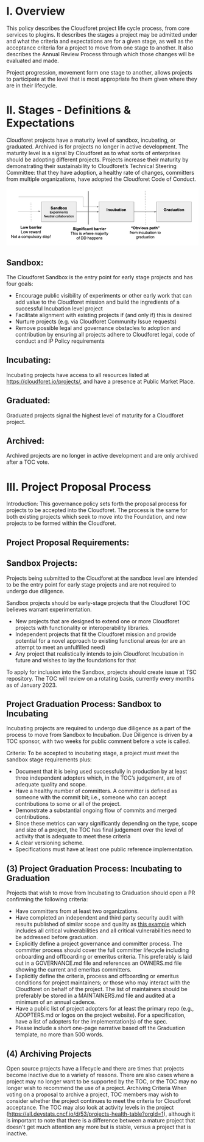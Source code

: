 # I. Overview

This policy describes the Cloudforet project life cycle process, from core services to plugins.
It describes the stages a project may be admitted under and what the criteria and expectations are for a given stage,
as well as the acceptance criteria for a project to move from one stage to another.
It also describes the Annual Review Process through which those changes will be evaluated and made.


Project progression, movement form one stage to another, allows projects to participate at the level
that is most appropriate fro them given where they are in their lifecycle.

# II. Stages - Definitions & Expectations

Cloudforet projects have a maturity level of sandbox, incubating, or graduated. Archived is for projects no longer in active development. The maturity level is a signal by Cloudforet as to what sorts of enterprises should be adopting different projects. Projects increase their maturity by demonstrating their sustainability to Cloudforet’s Technical Steering Committee: that they have adoption, a healthy rate of changes, committers from multiple organizations, have adopted the Cloudforet Code of Conduct.

![Project Stages](https://github.com/cncf/toc/blob/main/process/project-stages.png)

## Sandbox:

The Cloudforet Sandbox is the entry point for early stage projects and has four goals:

* Encourage public visibility of experiments or other early work that can add value to the Cloudforet mission and build the ingredients of a successful Incubation level project
* Facilitate alignment with existing projects if (and only if) this is desired
* Nurture projects (e.g. via Cloudforet Community Issue requests)
* Remove possible legal and governance obstacles to adoption and contribution by ensuring all projects adhere to Cloudforet legal, code of conduct and IP Policy requirements


## Incubating:
Incubating projects have access to all resources listed at https://cloudforet.io/projects/, and have a presence at Public Market Place.


## Graduated:
Graduated projects signal the highest level of maturity for a Cloudforet project.


## Archived:
Archived projects are no longer in active development and are only archived after a TOC vote.


# III. Project Proposal Process

Introduction:
This governance policy sets forth the proposal process for projects to be accepted into the Cloudforet.
The process is the same for both existing projects which seek to move into the Foundation, and new projects to be formed within the Cloudforet.

## Project Proposal Requirements:

## Sandbox Projects:

Projects being submitted to the Cloudforet at the sandbox level are intended to be the entry point for early stage projects and are not required to undergo due diligence.

Sandbox projects should be early-stage projects that the Cloudforet TOC believes warrant experimentation.

* New projects that are designed to extend one or more Cloudforet projects with functionality or interoperability libraries.
* Independent projects that fit the Cloudforet mission and provide potential for a novel approach to existing functional areas (or are an attempt to meet an unfulfilled need)
* Any project that realistically intends to join Cloudforet Incubation in future and wishes to lay the foundations for that

To apply for inclusion into the Sandbox, projects should create issue at TSC repository.
The TOC will review on a rotating basis, currently every months as of January 2023.

## Project Graduation Process: Sandbox to Incubating

Incubating projects are required to undergo due diligence as a part of the process to move from Sandbox to Incubation. Due Diligence is driven by a TOC sponsor, with two weeks for public comment before a vote is called.

Criteria:
To be accepted to incubating stage, a project must meet the sandbox stage requirements plus:

* Document that it is being used successfully in production by at least three independent adopters which, in the TOC’s judgement, are of adequate quality and scope.
* Have a healthy number of committers. A committer is defined as someone with the commit bit; i.e., someone who can accept contributions to some or all of the project.
* Demonstrate a substantial ongoing flow of commits and merged contributions.
* Since these metrics can vary significantly depending on the type, scope and size of a project, the TOC has final judgement over the level of activity that is adequate to meet these criteria
* A clear versioning scheme.
* Specifications must have at least one public reference implementation.

## (3) Project Graduation Process: Incubating to Graduation 
Projects that wish to move from Incubating to Graduation should open a PR confirming the following criteria: 
* Have committers from at least two organizations.
* Have completed an independent and third party security audit with results published of similar scope and quality as [this example](https://github.com/envoyproxy/envoy#security-audit) which includes all critical vulnerabilities and all critical vulnerabilities need to be addressed before graduation.
* Explicitly define a project governance and committer process. The committer process should cover the full committer lifecycle including onboarding and offboarding or emeritus criteria. This preferably is laid out in a GOVERNANCE.md file and references an OWNERS.md file showing the current and emeritus committers.
* Explicitly define the criteria, process and offboarding or emeritus conditions for project maintainers; or those who may interact with the Cloudforet on behalf of the project. The list of maintainers should be preferably be stored in a MAINTAINERS.md file and audited at a minimum of an annual cadence.
* Have a public list of project adopters for at least the primary repo (e.g., ADOPTERS.md or logos on the project website). For a specification, have a list of adopters for the implementation(s) of the spec.
* Please include a short one-page narrative based off the Graduation template, no more than 500 words.

## (4) Archiving Projects

Open source projects have a lifecycle and there are times that projects become inactive due to a variety of reasons. There are also cases where a project may no longer want to be supported by the TOC, or the TOC may no longer wish to recommend the use of a project.
Archiving Criteria
When voting on a proposal to archive a project, TOC members may wish to consider whether the project continues to meet the criteria for Cloudforet acceptance. The TOC may also look at activity levels in the project (https://all.devstats.cncf.io/d/53/projects-health-table?orgId=1), although it is important to note that there is a difference between a mature project that doesn't get much attention any more but is stable, versus a project that is inactive.

